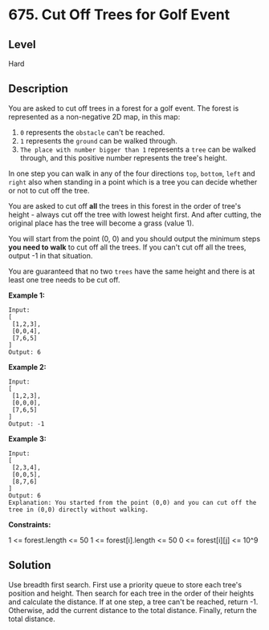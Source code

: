 # 675. Cut Off Trees for Golf Event
## Level
Hard

## Description
You are asked to cut off trees in a forest for a golf event. The forest is represented as a non-negative 2D map, in this map:

1. `0` represents the `obstacle` can't be reached.
2. `1` represents the `ground` can be walked through.
3. `The place with number bigger than 1` represents a `tree` can be walked through, and this positive number represents the tree's height.

In one step you can walk in any of the four directions `top`, `bottom`, `left` and `right` also when standing in a point which is a tree you can decide whether or not to cut off the tree.

You are asked to cut off **all** the trees in this forest in the order of tree's height - always cut off the tree with lowest height first. And after cutting, the original place has the tree will become a grass (value 1).

You will start from the point (0, 0) and you should output the minimum steps **you need to walk** to cut off all the trees. If you can't cut off all the trees, output -1 in that situation.

You are guaranteed that no two `trees` have the same height and there is at least one tree needs to be cut off.

**Example 1:**
```
Input: 
[
 [1,2,3],
 [0,0,4],
 [7,6,5]
]
Output: 6
```

**Example 2:**
```
Input: 
[
 [1,2,3],
 [0,0,0],
 [7,6,5]
]
Output: -1
```

**Example 3:**
```
Input: 
[
 [2,3,4],
 [0,0,5],
 [8,7,6]
]
Output: 6
Explanation: You started from the point (0,0) and you can cut off the tree in (0,0) directly without walking.
```

**Constraints:**

1 <= forest.length <= 50
1 <= forest[i].length <= 50
0 <= forest[i][j] <= 10^9

## Solution
Use breadth first search. First use a priority queue to store each tree's position and height. Then search for each tree in the order of their heights and calculate the distance. If at one step, a tree can't be reached, return -1. Otherwise, add the current distance to the total distance. Finally, return the total distance.
